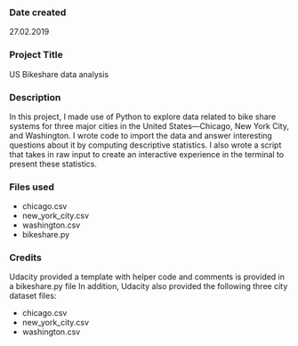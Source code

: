 ### Date created
27.02.2019

### Project Title
US Bikeshare data analysis

### Description
In this project, I made use of Python to explore data related to bike share systems for three major cities in the United States—Chicago, New York City, and Washington. I wrote code to import the data and answer interesting questions about it by computing descriptive statistics. I also wrote a script that takes in raw input to create an interactive experience in the terminal to present these statistics.

### Files used
- chicago.csv
- new_york_city.csv
- washington.csv
- bikeshare.py

### Credits
Udacity provided a template with helper code and comments is provided in a bikeshare.py file In addition, Udacity also provided the following three city dataset files:

- chicago.csv
- new_york_city.csv
- washington.csv
